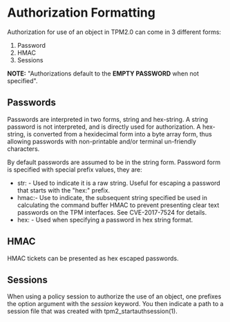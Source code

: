 # Authorization Formatting

Authorization for use of an object in TPM2.0 can come in 3 different forms:
1. Password
2. HMAC
3. Sessions

**NOTE:** "Authorizations default to the **EMPTY PASSWORD** when not specified".

## Passwords

Passwords are interpreted in two forms, string and hex-string. A string password is not
interpreted, and is directly used for authorization. A hex-string, is converted from
a hexidecimal form into a byte array form, thus allowing passwords with non-printable
and/or terminal un-friendly characters.

By default passwords are assumed to be in the string form. Password form is specified
with special prefix values, they are:

  * str: - Used to indicate it is a raw string. Useful for escaping a password that starts
         with the "hex:" prefix.
  * hmac:- Use to indicate, the subsequent string specified be used in calculating
           the command buffer HMAC to prevent presenting clear text passwords on
           the TPM interfaces. See CVE-2017-7524 for details.
  * hex: - Used when specifying a password in hex string format.

## HMAC

HMAC tickets can be presented as hex escaped passwords.

## Sessions

When using a policy session to authorize the use of an object, one prefixes the option argument
with the *session* keyword. You then indicate a path to a session file that was created
with tpm2_startauthsession(1).
